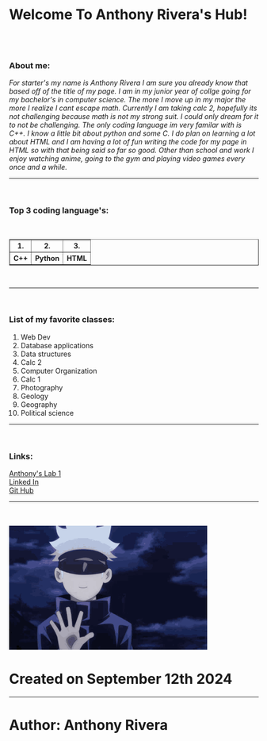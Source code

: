 <html xmlns="fn">



<head><title>Anthony Rivera's Hub</title></head>



<body>
  
 <h1>Welcome To Anthony Rivera's Hub!</h1>
    <br/>
    <br/>
  

  <h3>About me:</h3>
<p><i>
For starter's my name is Anthony Rivera I am sure you already know that based off of the title of my page. I am in my junior year of collge going for my bachelor's in computer science. The more I move up in my major the more I realize I cant escape math. Currently I am taking calc 2, hopefully its not challenging because math is not my strong suit. I could only dream for it to not be challenging. The only coding language im very familar with is C++. I know a little bit about python and some C. I do plan on learning a lot about HTML and I am having a lot of fun writing the code for my page in HTML so with that being said so far so good. Other than school and work I enjoy watching anime, going to the gym and playing video games every once and a while. 
</i></P>
  <hr/>
  <br/>

<h3>Top 3 coding language's:</h3> 
<br/>
<table border>
 <tr><th>1.</th><th>2.</th><th>3.</th>
 <tr><th>C++</th><th>Python</th><th>HTML</th>
</table>
<br/>
<hr/>
<br/>


<h3>List of my favorite classes:</h3>
<ol><li>Web Dev</li>
<li>Database applications</li>
<li>Data structures</li>
<li>Calc 2</li>
<li>Computer Organization</li>
<li>Calc 1</li>
<li>Photography</li>
<li>Geology</li>
<li>Geography</li>
<li>Political science</li>
</ol>
<hr/>
<br/>

<h3>Links:</h3>

<a href="https://anthonyrivera3.github.io"> Anthony's Lab 1 </a>
<br/>
<a href="www.linkedin.com/in/anthony-rivera-8781a525a"> Linked In </a>
<br/>
<a href= "https://github.com/AnthonyRivera3"> Git Hub</a>
<hr/>
<br/>
<br/>


<img src="jujutsu-kaisen-gojo-satoru.png.gif" width="400" height="250"/>


<h1>Created on September 12th 2024</h1>
<hr/>
<h1>Author: Anthony Rivera</h1>
</body>
    </html>